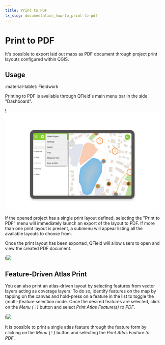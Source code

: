 ```yaml
---
title: Print to PDF
tx_slug: documentation_how-to_print-to-pdf
---
```


# Print to PDF

It's possible to export laid out maps as PDF document through project print layouts
configured within QGIS.

## Usage
:material-tablet: Fieldwork

Printing to PDF is available through QField's main menu bar in the side "Dashboard".

!![](../../assets/images/print_menu.png)

If the opened project has a single print layout defined, selecting the "Print to PDF"
menu will immediately launch an export of the layout to PDF. If more than one print
layout is present, a submenu will appear listing all the available layouts to choose from.

Once the print layout has been exported, QField will allow users to open and view the
created PDF document.

!![](../../assets/images/print_document.png)

## Feature-Driven Atlas Print

You can also print an atlas-driven layout by selecting features from vector layers acting as coverage layers.
To do so, identify features on the map by tapping on the canvas and hold-press on a feature in the list to toggle the (multi-)feature selection mode.
Once the desired features are selected, click on the *Menu ( ⁝ )* button and select *Print Atlas Feature(s) to PDF*.

!![](../../assets/images/print_atlas_menu.png)

It is possible to print a single atlas feature through the feature form by clicking on the
*Menu ( ⁝ )* button and selecting the *Print Atlas Feature to PDF*.
